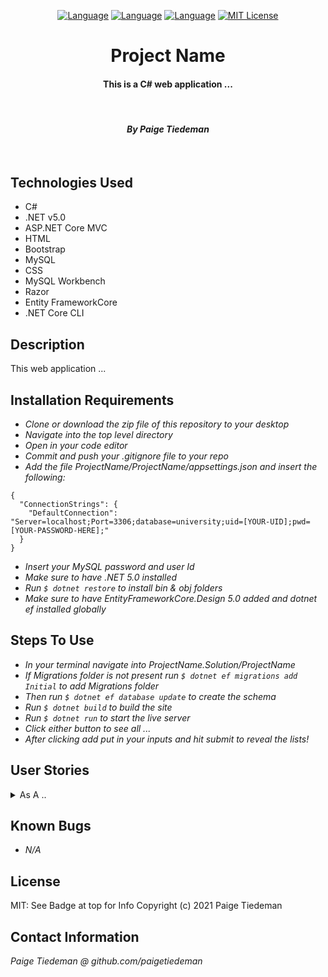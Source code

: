 <div align="center">

[![Language][language-shield]][language-url]
[![Language][languageH-shield]][languageH-url]
[![Language][languageC-shield]][languageC-url]
[![MIT License][license-shield]][license-url]

# Project Name

#### This is a C# web application ...

<br>

#### _By Paige Tiedeman_

<br>

  <!-- <img src="ProjectName/wwwroot/img/RelationshipTable.png"> -->
 
</div>

## Technologies Used

* C#
* .NET v5.0
* ASP.NET Core MVC
* HTML 
* Bootstrap
* MySQL
* CSS
* MySQL Workbench
* Razor
* Entity FrameworkCore
* .NET Core CLI

## Description

This web application ...

## Installation Requirements

* _Clone or download the zip file of this repository to your desktop_
* _Navigate into the top level directory_
* _Open in your code editor_
* _Commit and push your .gitignore file to your repo_
* _Add the file ProjectName/ProjectName/appsettings.json and insert the following:_
```
{
  "ConnectionStrings": {
    "DefaultConnection": "Server=localhost;Port=3306;database=university;uid=[YOUR-UID];pwd=[YOUR-PASSWORD-HERE];"
  }
}
```
* _Insert your MySQL password and user Id_
* _Make sure to have .NET 5.0 installed_
* _Run `$ dotnet restore` to install bin & obj folders_
* _Make sure to have EntityFrameworkCore.Design 5.0 added and dotnet ef installed globally_


## Steps To Use
* _In your terminal navigate into ProjectName.Solution/ProjectName_
* _If Migrations folder is not present run `$ dotnet ef migrations add Initial` to add Migrations folder_
* _Then run `$ dotnet ef database update` to create the schema_
* _Run `$ dotnet build` to build the site_
* _Run `$ dotnet run` to start the live server_
* _Click either button to see all ..._
* _After clicking add  put in your inputs and hit submit to reveal the lists!_

## User Stories

<details>
<summary> As A ..</summary>

</details>

## Known Bugs

* _N/A_

## License

MIT: See Badge at top for Info
Copyright (c) 2021 Paige Tiedeman

## Contact Information

_Paige Tiedeman @ github.com/paigetiedeman_  

[license-shield]: https://img.shields.io/badge/License-MIT-blue
[license-url]: https://opensource.org/licenses/MIT
[language-shield]: https://img.shields.io/badge/Language-C%23-green
[language-url]: https://docs.microsoft.com/en-us/dotnet/csharp/
[LanguageH-shield]: https://img.shields.io/badge/Language-HTML-red
[LanguageH-url]: https://developer.mozilla.org/en-US/docs/Web/HTML
[LanguageC-shield]: https://img.shields.io/badge/Language-CSS-blueviolet
[LanguageC-url]: https://developer.mozilla.org/en-US/docs/Web/CSS